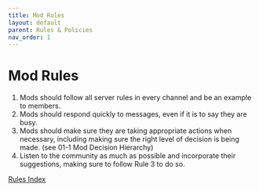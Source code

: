 ```yaml
---
title: Mod Rules
layout: default
parent: Rules & Policies
nav_order: 1
---
```


# Mod Rules

1. Mods should follow all server rules in every channel and be an example to members.
2. Mods should respond quickly to messages, even if it is to say they are busy.
3. Mods should make sure they are taking appropriate actions when necessary, including making sure the right level of decision is being made. (see 01-1 Mod Decision Hierarchy)
4. Listen to the community as much as possible and incorporate their suggestions, making sure to follow Rule 3 to do so.

[Rules Index](./Rules%20Index.md)
